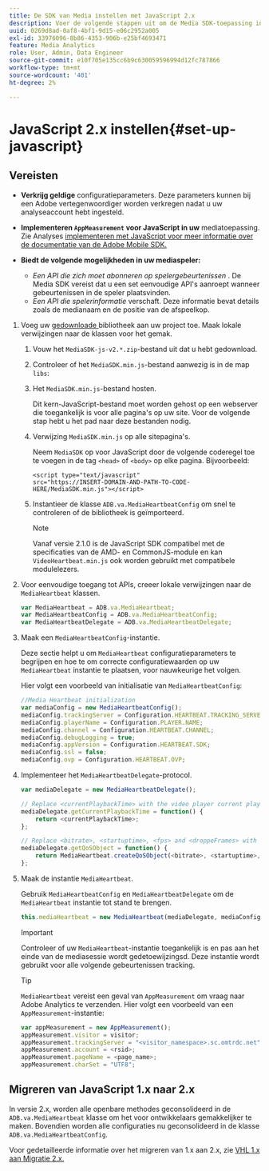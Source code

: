 ```yaml
---
title: De SDK van Media instellen met JavaScript 2.x
description: Voer de volgende stappen uit om de Media SDK-toepassing in te stellen in JavaScript 2.x.
uuid: 0269d8ad-0af8-4bf1-9d15-e06c2952a005
exl-id: 33976096-8b86-4353-906b-e25bf4693471
feature: Media Analytics
role: User, Admin, Data Engineer
source-git-commit: e10f705e135cc6b9c630059596994d12fc787866
workflow-type: tm+mt
source-wordcount: '401'
ht-degree: 2%

---
```


# JavaScript 2.x instellen{#set-up-javascript}

## Vereisten

* **Verkrijg geldige**
configuratieparameters. Deze parameters kunnen bij een Adobe vertegenwoordiger worden verkregen nadat u uw analyseaccount hebt ingesteld.
* **Implementeren  `AppMeasurement` voor JavaScript in uw**
mediatoepassing. Zie Analyses  [implementeren met JavaScript voor meer informatie over de documentatie van de Adobe Mobile SDK.](https://experienceleague.adobe.com/docs/analytics/implementation/js/overview.html)

* **Biedt de volgende mogelijkheden in uw mediaspeler:**

   * *Een API die zich moet abonneren op spelergebeurtenissen* . De Media SDK vereist dat u een set eenvoudige API&#39;s aanroept wanneer gebeurtenissen in de speler plaatsvinden.
   * *Een API die spelerinformatie*  verschaft. Deze informatie bevat details zoals de medianaam en de positie van de afspeelkop.

1. Voeg uw [gedownloade ](/help/sdk-implement/download-sdks.md#download-2x-sdks) bibliotheek aan uw project toe. Maak lokale verwijzingen naar de klassen voor het gemak.

   1. Vouw het `MediaSDK-js-v2.*.zip`-bestand uit dat u hebt gedownload.
   1. Controleer of het `MediaSDK.min.js`-bestand aanwezig is in de map `libs`:

   1. Het `MediaSDK.min.js`-bestand hosten.

      Dit kern-JavaScript-bestand moet worden gehost op een webserver die toegankelijk is voor alle pagina&#39;s op uw site. Voor de volgende stap hebt u het pad naar deze bestanden nodig.

   1. Verwijzing `MediaSDK.min.js` op alle sitepagina&#39;s.

      Neem `MediaSDK` op voor JavaScript door de volgende coderegel toe te voegen in de tag `<head>` of `<body>` op elke pagina. Bijvoorbeeld:

      ```
      <script type="text/javascript"
      src="https://INSERT-DOMAIN-AND-PATH-TO-CODE-HERE/MediaSDK.min.js"></script>
      ```

   1. Instantieer de klasse `ADB.va.MediaHeartbeatConfig` om snel te controleren of de bibliotheek is geïmporteerd.

      >[!NOTE]
      >
      >Vanaf versie 2.1.0 is de JavaScript SDK compatibel met de specificaties van de AMD- en CommonJS-module en kan `VideoHeartbeat.min.js` ook worden gebruikt met compatibele modulelezers.

1. Voor eenvoudige toegang tot APIs, creeer lokale verwijzingen naar de `MediaHeartbeat` klassen.

   ```js
   var MediaHeartbeat = ADB.va.MediaHeartbeat;
   var MediaHeartbeatConfig = ADB.va.MediaHeartbeatConfig;
   var MediaHeartbeatDelegate = ADB.va.MediaHeartbeatDelegate;
   ```

1. Maak een `MediaHeartbeatConfig`-instantie.

   Deze sectie helpt u om `MediaHeartbeat` configuratieparameters te begrijpen en hoe te om correcte configuratiewaarden op uw `MediaHeartbeat` instantie te plaatsen, voor nauwkeurige het volgen.

   Hier volgt een voorbeeld van initialisatie van `MediaHeartbeatConfig`:

   ```js
   //Media Heartbeat initialization
   var mediaConfig = new MediaHeartbeatConfig();
   mediaConfig.trackingServer = Configuration.HEARTBEAT.TRACKING_SERVER;
   mediaConfig.playerName = Configuration.PLAYER.NAME;
   mediaConfig.channel = Configuration.HEARTBEAT.CHANNEL;
   mediaConfig.debugLogging = true;
   mediaConfig.appVersion = Configuration.HEARTBEAT.SDK;
   mediaConfig.ssl = false;
   mediaConfig.ovp = Configuration.HEARTBEAT.OVP;
   ```

1. Implementeer het `MediaHeartbeatDelegate`-protocol.

   ```js
   var mediaDelegate = new MediaHeartbeatDelegate();
   
   // Replace <currentPlaybackTime> with the video player current playback time
   mediaDelegate.getCurrentPlaybackTime = function() {
       return <currentPlaybackTime>;
   };
   
   // Replace <bitrate>, <startuptime>, <fps> and <droppeFrames> with the current playback QoS values.  
   mediaDelegate.getQoSObject = function() {
       return MediaHeartbeat.createQoSObject(<bitrate>, <startuptime>, <fps>, <droppedFrames>);
   };
   ```

1. Maak de instantie `MediaHeartbeat`.

   Gebruik `MediaHeartbeatConfig` en `MediaHeartbeatDelegate` om de `MediaHeartbeat` instantie tot stand te brengen.

   ```js
   this.mediaHeartbeat = new MediaHeartbeat(mediaDelegate, mediaConfig, appMeasurement);
   ```

   >[!IMPORTANT]
   >
   >Controleer of uw `MediaHeartbeat`-instantie toegankelijk is en pas aan het einde van de mediasessie wordt gedetoewijzingsd. Deze instantie wordt gebruikt voor alle volgende gebeurtenissen tracking.

   >[!TIP]
   >
   >`MediaHeartbeat` vereist een geval van  `AppMeasurement` om vraag naar Adobe Analytics te verzenden. Hier volgt een voorbeeld van een `AppMeasurement`-instantie:

   ```js
   var appMeasurement = new AppMeasurement();
   appMeasurement.visitor = visitor;
   appMeasurement.trackingServer = "<visitor_namespace>.sc.omtrdc.net";
   appMeasurement.account = <rsid>;
   appMeasurement.pageName = <page_name>;
   appMeasurement.charSet = "UTF­8";
   ```

## Migreren van JavaScript 1.x naar 2.x

In versie 2.x, worden alle openbare methodes geconsolideerd in de `ADB.va.MediaHeartbeat` klasse om het voor ontwikkelaars gemakkelijker te maken. Bovendien worden alle configuraties nu geconsolideerd in de klasse `ADB.va.MediaHeartbeatConfig`.

Voor gedetailleerde informatie over het migreren van 1.x aan 2.x, zie [VHL 1.x aan Migratie 2.x.](/help/sdk-implement/va-1x-to-2x/mig-1x-2x-overview.md)
